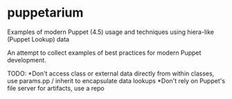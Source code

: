 # puppetarium
Examples of modern Puppet (4.5) usage and techniques using hiera-like (Puppet Lookup) data

An attempt to collect examples of best practices for modern Puppet development.

TODO:
*Don't access class or external data directly from within classes, use params.pp / inherit to encapsulate data lookups
*Don't rely on Puppet's file server for artifacts, use a repo

